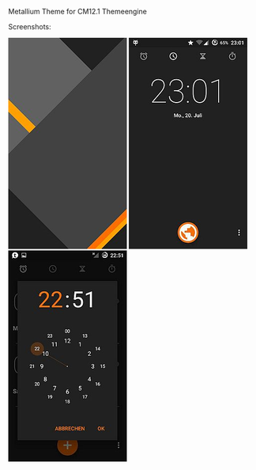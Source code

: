 Metallium Theme for CM12.1 Themeengine


Screenshots:

![Wallpaper](https://raw.githubusercontent.com/MardonHH/Metallium/master/preview/lockscreen.jpg)
![Clock2](https://raw.githubusercontent.com/MardonHH/Metallium/master/preview/clock.jpg)
![Clock2](https://raw.githubusercontent.com/MardonHH/Metallium/master/preview/clock2.jpg)

